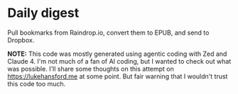 # Daily digest

Pull bookmarks from Raindrop.io, convert them to EPUB, and send to Dropbox.

**NOTE:** This code was mostly generated using agentic coding with Zed and Claude 4. I'm not much of a fan of AI coding,
but I wanted to check out what was possible. I'll share some thoughts on this attempt on https://lukehansford.me at
some point. But fair warning that I wouldn't trust this code too much.
